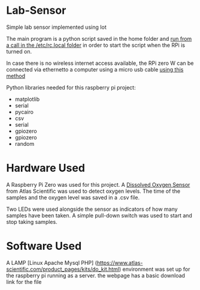 # Lab-Sensor
Simple lab sensor implemented using Iot

The main program is a python script saved in the home folder and [run from a call in the /etc/rc.local folder](https://www.dexterindustries.com/howto/run-a-program-on-your-raspberry-pi-at-startup/) in order to start the script when the RPi is turned on.

In case there is no wireless internet access available, the RPi zero W can be connected via ethernetto a computer using a micro usb cable [using this method](https://www.thepolyglotdeveloper.com/2016/06/connect-raspberry-pi-zero-usb-cable-ssh/)

Python libraries needed for this raspberry pi project:

* matplotlib
* serial
* pycairo
* csv
* serial
* gpiozero
* gpiozero
* random


# Hardware Used

A Raspberry Pi Zero was used for this project. A [Dissolved Oxygen Sensor](https://www.atlas-scientific.com/product_pages/kits/do_kit.html) from Atlas Scientific was used to detect oxygen levels. The time of the samples and the oxygen level was saved in a .csv file.

Two LEDs were used alongside the sensor as indicators of how many samples have been taken. A simple pull-down switch was used to start and stop taking samples.

# Software Used

A LAMP [Linux Apache Mysql PHP] (https://www.atlas-scientific.com/product_pages/kits/do_kit.html) environment was set up for the raspberry pi running as a server. the webpage has a basic download link for the file
